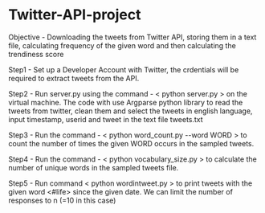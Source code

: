 # Twitter-API-project
Objective - Downloading the tweets from Twitter API, storing them in a text file, calculating frequency of the given word and then calculating the trendiness score

Step1 - Set up a Developer Account with Twitter, the crdentials will be required to extract tweets from the API.

Step2 - Run server.py using the command - < python server.py > on the virtual machine. The code with use Argparse python library to read the tweets from twitter, clean them and select the tweets in english language, input timestamp, userid and tweet in the text file tweets.txt

Step3 - Run the command - < python word_count.py --word WORD > to count the number of times the given WORD occurs in the sampled tweets. 

Step4 - Run the command - < python vocabulary_size.py > to calculate the number of unique words in the sampled tweets file.  

Step5 - Run command < python wordintweet.py > to print tweets with the given word <#life> since the given date. We can limit the number of responses to n (=10 in this case)
